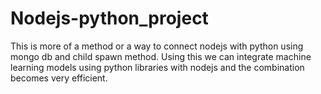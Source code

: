 # Nodejs-python_project
This is more of a method or a way to connect nodejs with python using mongo db and child spawn method.
Using this we can integrate machine learning models using python libraries with nodejs and the combination becomes very efficient.
